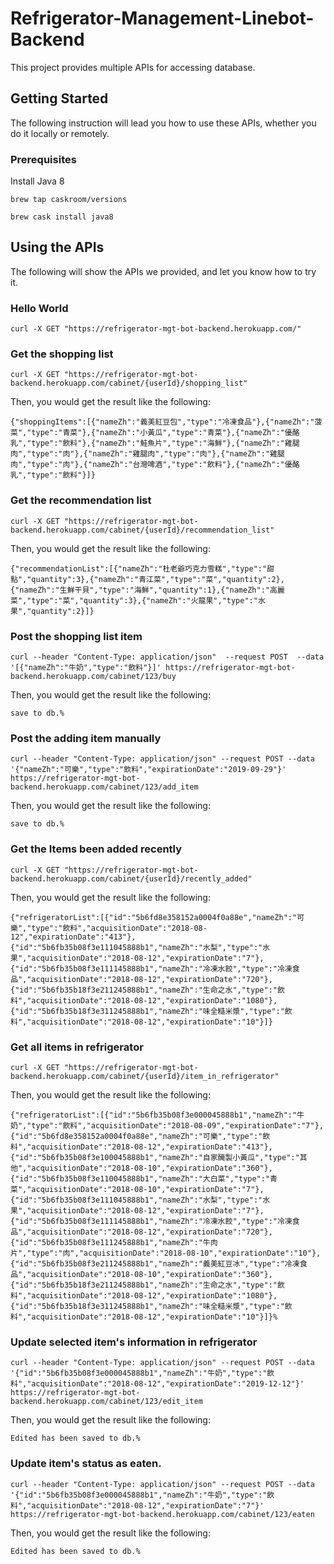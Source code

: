 # Refrigerator-Management-Linebot-Backend

This project provides multiple APIs for accessing database.

## Getting Started

The following instruction will lead you how to use these APIs, whether you do it locally or remotely.

### Prerequisites

Install Java 8

```
brew tap caskroom/versions
```

```
brew cask install java8
```

## Using the APIs

The following will show the APIs we provided, and let you know how to try it.

### Hello World

```
curl -X GET "https://refrigerator-mgt-bot-backend.herokuapp.com/"
```

### Get the shopping list

```
curl -X GET "https://refrigerator-mgt-bot-backend.herokuapp.com/cabinet/{userId}/shopping_list"
```

Then, you would get the result like the following:

```
{"shoppingItems":[{"nameZh":"義美紅豆包","type":"冷凍食品"},{"nameZh":"菠菜","type":"青菜"},{"nameZh":"小黃瓜","type":"青菜"},{"nameZh":"優酪乳","type":"飲料"},{"nameZh":"鮭魚片","type":"海鮮"},{"nameZh":"雞腿肉","type":"肉"},{"nameZh":"雞腿肉","type":"肉"},{"nameZh":"雞腿肉","type":"肉"},{"nameZh":"台灣啤酒","type":"飲料"},{"nameZh":"優酪乳","type":"飲料"}]}
```

### Get the recommendation list

```
curl -X GET "https://refrigerator-mgt-bot-backend.herokuapp.com/cabinet/{userId}/recommendation_list"
```

Then, you would get the result like the following:

```
{"recommendationList":[{"nameZh":"杜老爺巧克力雪糕","type":"甜點","quantity":3},{"nameZh":"青江菜","type":"菜","quantity":2},{"nameZh":"生鮮干貝","type":"海鮮","quantity":1},{"nameZh":"高麗菜","type":"菜","quantity":3},{"nameZh":"火龍果","type":"水果","quantity":2}]}
```

### Post the shopping list item

```
curl --header "Content-Type: application/json"  --request POST  --data '[{"nameZh":"牛奶","type":"飲料"}]' https://refrigerator-mgt-bot-backend.herokuapp.com/cabinet/123/buy
```

Then, you would get the result like the following:

```
save to db.%
```

### Post the adding item manually

```
curl --header "Content-Type: application/json" --request POST --data '{"nameZh":"可樂","type":"飲料","expirationDate":"2019-09-29"}' https://refrigerator-mgt-bot-backend.herokuapp.com/cabinet/123/add_item
```

Then, you would get the result like the following:

```
save to db.%
```

### Get the Items been added recently

```
curl -X GET "https://refrigerator-mgt-bot-backend.herokuapp.com/cabinet/{userId}/recently_added"
```

Then, you would get the result like the following:

```
{"refrigeratorList":[{"id":"5b6fd8e358152a0004f0a88e","nameZh":"可樂","type":"飲料","acquisitionDate":"2018-08-12","expirationDate":"413"},{"id":"5b6fb35b08f3e111045888b1","nameZh":"水梨","type":"水果","acquisitionDate":"2018-08-12","expirationDate":"7"},{"id":"5b6fb35b08f3e111145888b1","nameZh":"冷凍水餃","type":"冷凍食品","acquisitionDate":"2018-08-12","expirationDate":"720"},{"id":"5b6fb35b18f3e211245888b1","nameZh":"生命之水","type":"飲料","acquisitionDate":"2018-08-12","expirationDate":"1080"},{"id":"5b6fb35b18f3e311245888b1","nameZh":"味全糙米漿","type":"飲料","acquisitionDate":"2018-08-12","expirationDate":"10"}]}
```

### Get all items in refrigerator

```
curl -X GET "https://refrigerator-mgt-bot-backend.herokuapp.com/cabinet/{userId}/item_in_refrigerator"
```

Then, you would get the result like the following:

```
{"refrigeratorList":[{"id":"5b6fb35b08f3e000045888b1","nameZh":"牛奶","type":"飲料","acquisitionDate":"2018-08-09","expirationDate":"7"},{"id":"5b6fd8e358152a0004f0a88e","nameZh":"可樂","type":"飲料","acquisitionDate":"2018-08-12","expirationDate":"413"},{"id":"5b6fb35b08f3e100045888b1","nameZh":"自家醃製小黃瓜","type":"其他","acquisitionDate":"2018-08-10","expirationDate":"360"},{"id":"5b6fb35b08f3e110045888b1","nameZh":"大白菜","type":"青菜","acquisitionDate":"2018-08-10","expirationDate":"7"},{"id":"5b6fb35b08f3e111045888b1","nameZh":"水梨","type":"水果","acquisitionDate":"2018-08-12","expirationDate":"7"},{"id":"5b6fb35b08f3e111145888b1","nameZh":"冷凍水餃","type":"冷凍食品","acquisitionDate":"2018-08-12","expirationDate":"720"},{"id":"5b6fb35b08f3e111245888b1","nameZh":"牛肉片","type":"肉","acquisitionDate":"2018-08-10","expirationDate":"10"},{"id":"5b6fb35b08f3e211245888b1","nameZh":"義美紅豆冰","type":"冷凍食品","acquisitionDate":"2018-08-10","expirationDate":"360"},{"id":"5b6fb35b18f3e211245888b1","nameZh":"生命之水","type":"飲料","acquisitionDate":"2018-08-12","expirationDate":"1080"},{"id":"5b6fb35b18f3e311245888b1","nameZh":"味全糙米漿","type":"飲料","acquisitionDate":"2018-08-12","expirationDate":"10"}]}%
```

### Update selected item's information in refrigerator

```
curl --header "Content-Type: application/json" --request POST --data '{"id":"5b6fb35b08f3e000045888b1","nameZh":"牛奶","type":"飲料","acquisitionDate":"2018-08-12","expirationDate":"2019-12-12"}' https://refrigerator-mgt-bot-backend.herokuapp.com/cabinet/123/edit_item
```

Then, you would get the result like the following:

```
Edited has been saved to db.%
```

### Update item's status as eaten.

```
curl --header "Content-Type: application/json" --request POST --data '{"id":"5b6fb35b08f3e000045888b1","nameZh":"牛奶","type":"飲料","acquisitionDate":"2018-08-12","expirationDate":"7"}' https://refrigerator-mgt-bot-backend.herokuapp.com/cabinet/123/eaten
```

Then, you would get the result like the following:

```
Edited has been saved to db.%
```

